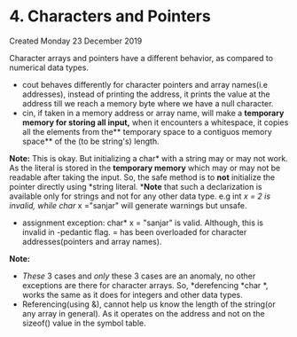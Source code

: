 # 4. Characters and Pointers
Created Monday 23 December 2019

Character arrays and pointers have a different behavior, as compared to numerical data types.

* cout behaves differently for character pointers and array names(i.e addresses), instead of printing the address, it prints the value at the address till we reach a memory byte where we have a null character.
* cin, if taken in a memory address or array name, will make a **temporary memory for storing all input,** when it encounters a whitespace, it copies all the elements from the** temporary space to a contiguos memory space** of the (to be string's) length.

**Note:** This is okay. But initializing a char* with a string may or may not work. As the literal is stored in the **temporary memory** which may or may not be readable after taking the input. So, the safe method is to **not** initialize the pointer directly using *string literal. ***Note** that such a declarization is available only for strings and not for any other data type. e.g int *x  = 2 is invalid, while char* x ="sanjar" will generate warnings but unsafe.

* assignment exception: char* x = "sanjar" is valid. Although, this is invalid in -pedantic flag. = has been overloaded for character addresses(pointers and array names).


**Note:**

* *These* 3 cases and *only* these 3 cases are an anomaly, no other exceptions are there for character arrays. So, *derefencing *char *, works the same as it does for integers and other data types.
* Referencing(using &), cannot help us know the length of the string(or any array in general). As it operates on the address and not on the sizeof() value in the symbol table.


